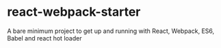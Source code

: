 # react-webpack-starter
A bare minimum project to get up and running with React, Webpack, ES6, Babel and react hot loader
